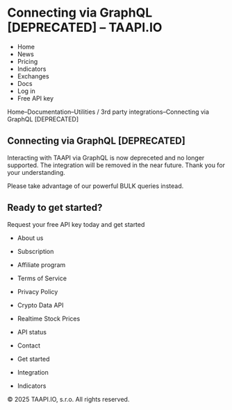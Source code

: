 # Connecting via GraphQL [DEPRECATED] – TAAPI.IO

- Home
- News
- Pricing
- Indicators
- Exchanges
- Docs
- Log in
- Free API key

Home–Documentation–Utilities / 3rd party integrations–Connecting via GraphQL [DEPRECATED]


## Connecting via GraphQL [DEPRECATED]
Interacting with TAAPI via GraphQL is now depreceted and no longer supported. The integration will be removed in the near future. Thank you for your understanding.

Please take advantage of our powerful BULK queries instead.


## Ready to get started?
Request your free API key today and get started

- About us
- Subscription
- Affiliate program
- Terms of Service
- Privacy Policy
- Crypto Data API
- Realtime Stock Prices
- API status
- Contact

- Get started
- Integration
- Indicators

© 2025 TAAPI.IO, s.r.o. All rights reserved.

